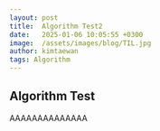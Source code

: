 ```yaml
---
layout: post
title:  Algorithm Test2
date:   2025-01-06 10:05:55 +0300
image:  /assets/images/blog/TIL.jpg
author: kimtaewan
tags: Algorithm
---
```


## Algorithm Test
AAAAAAAAAAAAAA
